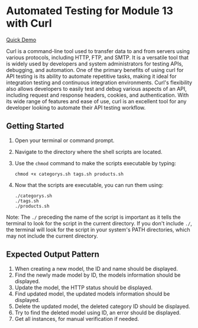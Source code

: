# Automated Testing for Module 13 with Curl
[Quick Demo](https://www.loom.com/share/1b133c22c9c141b3a78214d58e526cf0)

Curl is a command-line tool used to transfer data to and from servers using various protocols, including HTTP, FTP, and SMTP. It is a versatile tool that is widely used by developers and system administrators for testing APIs, debugging, and automation. One of the primary benefits of using curl for API testing is its ability to automate repetitive tasks, making it ideal for integration testing and continuous integration environments. Curl's flexibility also allows developers to easily test and debug various aspects of an API, including request and response headers, cookies, and authentication. With its wide range of features and ease of use, curl is an excellent tool for any developer looking to automate their API testing workflow.

## Getting Started 
1. Open your terminal or command prompt.
2. Navigate to the directory where the shell scripts are located.
3. Use the `chmod` command to make the scripts executable by typing:
    
    ```
    chmod +x categorys.sh tags.sh products.sh 
    ```
    
4. Now that the scripts are executable, you can run them using:
    
    ```
    ./categorys.sh 
    ./tags.sh 
    ./products.sh
    ```
    
Note: The `./` preceding the name of the script is important as it tells the terminal to look for the script in the current directory. If you don't include `./`, the terminal will look for the script in your system's PATH directories, which may not include the current directory.

## Expected Output Pattern

1. When creating a new model, the ID and name should be displayed.
2. Find the newly made model by ID, the models information should be displayed.
3. Update the model, the HTTP status should be displayed.
4. Find updated model, the updated models information should be displayed.
5. Delete the updated model, the deleted category ID should be displayed.
6. Try to find the deleted model using ID, an error should be displayed.
7. Get all instances, for manual verification if needed.





